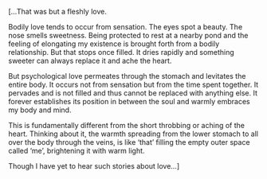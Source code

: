 […That was but a fleshly love.

Bodily love tends to occur from sensation. The eyes spot a beauty. The nose smells sweetness. Being protected to rest at a nearby pond and the feeling of elongating my existence is brought forth from a bodily relationship. But that stops once filled. It dries rapidly and something sweeter can always replace it and ache the heart.

But psychological love permeates through the stomach and levitates the entire body. It occurs not from sensation but from the time spent together. It pervades and is not filled and thus cannot be replaced with anything else. It forever establishes its position in between the soul and warmly embraces my body and mind.

This is fundamentally different from the short throbbing or aching of the heart. Thinking about it, the warmth spreading from the lower stomach to all over the body through the veins, is like ‘that’ filling the empty outer space called ‘me’, brightening it with warm light.

Though I have yet to hear such stories about love…]